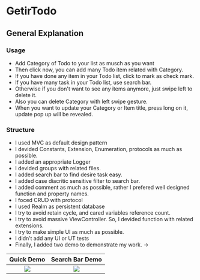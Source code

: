 # GetirTodo

## General Explanation
### Usage
- Add Category of Todo to your list as musch as you want
- Then click now, you can add many Todo item related with Category.
- If you have done any item in your Todo list, click to mark as check mark.
- If you have many task in your Todo list, use search bar.
- Otherwise if you don't want to see any items anymore, just swipe left to delete it.
- Also you can delete Category with left swipe gesture.
- When you want to update your Category or Item title, press long on it, update pop up will be revealed.

### Structure
- I used MVC as default design pattern
- I devided Constants, Extension, Enumeration, protocols as much as possible.
- I added an appropriate Logger
- I devided groups with related files.
- I added search bar to find desire task easy.
- I added case diacritic sensitive filter to search bar.
- I added comment as much as possible, rather I prefered well designed function and property names.
- I foced CRUD with protocol
- I used Realm as persistent database
- I try to avoid retain cycle, and cared variables reference count.
- I try to avoid massive ViewController. So, I devided function with related extensions.
- I try to make simple UI as much as possible.
- I didn’t add any UI or UT tests
- Finally, I added two demo to demonstrate my work. ->

Quick Demo                 |  Search Bar Demo
:-------------------------:|:-------------------------:
![](quick_demo.gif)  |  ![](search_bar_quick_demo.gif)

